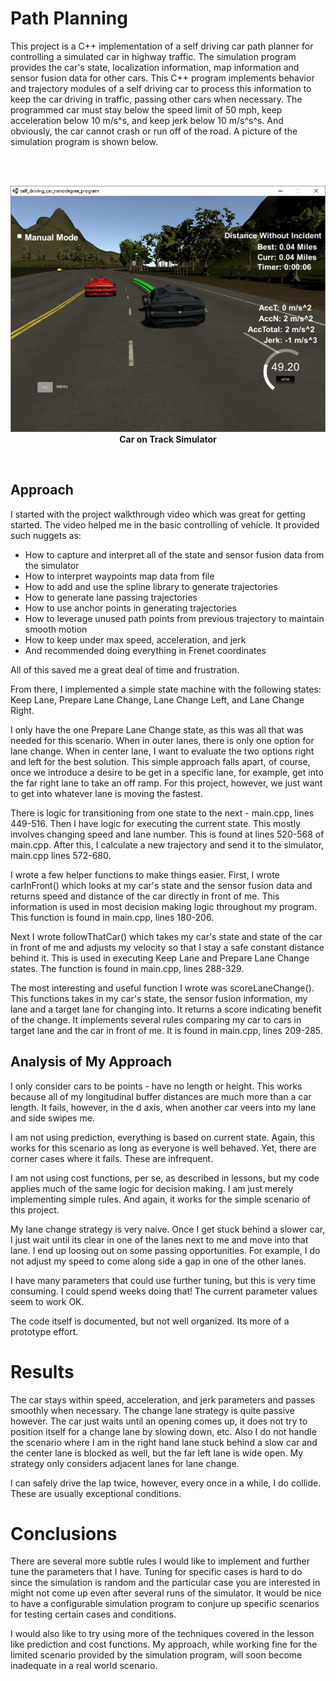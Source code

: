 # Path Planning

This project is a C++ implementation of a self driving car path planner for controlling a simulated car in highway traffic.  The simulation program provides the car's state, localization information, map information and sensor fusion data for other cars.  This C++ program implements behavior and trajectory modules of a self driving car to process this information to keep the car driving in traffic, passing other cars when necessary.  The programmed car must stay below the speed limit of 50 mph, keep acceleration below 10 m/s^s, and keep jerk below 10 m/s^s^s.  And obviously, the car cannot crash or run off of the road.  A picture of the simulation program is shown below.

<br /><br />
<p align="center">
<img src="https://github.com/TheOnceAndFutureSmalltalker/path_planning/blob/master/img/simulator.JPG" width="802px" /><br /><b>Car on Track Simulator</b></p>
<br />


## Approach

I started with the project walkthrough video which was great for getting started.  The video helped me in the basic controlling of vehicle.  It provided such nuggets as:
  * How to capture and interpret all of the state and sensor fusion data from the simulator
  * How to interpret waypoints map data from file
  * How to add and use the spline library to generate trajectories
  * How to generate lane passing trajectories
  * How to use anchor points in generating trajectories
  * How to leverage unused path points from previous trajectory to maintain smooth motion
  * How to keep under max speed, acceleration, and jerk 
  * And recommended doing everything in Frenet coordinates

All of this saved me a great deal of time and frustration.

From there, I implemented a simple state machine with the following states: Keep Lane, Prepare Lane Change, Lane Change Left, and Lane Change Right.

I only have the one Prepare Lane Change state, as this was all that was needed for this scenario.  When in outer lanes, there is only one option for lane change.  When in center lane, I want to evaluate the two options right and left for the best solution.  This simple approach falls apart, of course, once we introduce a desire to be get in a specific lane, for example, get into the far right lane to take an off ramp.  For this project, however, we just want to get into whatever lane is moving the fastest.

There is logic for transitioning from one state to the next - main.cpp, lines 449-516.  Then I have logic for executing the current state.  This mostly involves changing speed and lane number.  This is found at lines 520-568 of main.cpp.  After this, I calculate a new trajectory and send it to the simulator, main.cpp lines 572-680.  

I wrote a few helper functions to make things easier.  First, I wrote carInFront() which looks at my car's state and the sensor fusion data and returns speed and distance of the car directly in front of me.  This information is used in most decision making logic throughout my program.  This function is found in main.cpp, lines 180-206. 

Next I wrote followThatCar() which takes my car's state and state of the car in front of me and adjusts my velocity so that I stay a safe constant distance behind it.  This is used in executing Keep Lane and Prepare Lane Change states.  The function is found in main.cpp, lines 288-329.

The most interesting and useful function I wrote was scoreLaneChange().  This functions takes in my car's state, the sensor fusion information, my lane and a target lane for changing into.  It returns a score indicating benefit of the change.  It implements several rules comparing my car to cars in target lane and the car in front of me.  It is found in main.cpp, lines 209-285. 

## Analysis of My Approach 

I only consider cars to be points - have no length or height.  This works because all of my longitudinal buffer distances are much more than a car length.  It fails, however, in the d axis, when another car veers into my lane and side swipes me.

I am not using prediction, everything is based on current state.  Again, this works for this scenario as long as everyone is well behaved.  Yet, there are corner cases where it fails.  These are infrequent.

I am not using cost functions, per se, as described in lessons, but my code applies much of the same logic for decision making.  I am just merely implementing simple rules.  And again, it works for the simple scenario of this project.

My lane change strategy is very naive.  Once I get stuck behind a slower car, I just wait until its clear in one of the lanes next to me and move into that lane.  I end up loosing out on some passing opportunities.  For example, I do not adjust my speed to come along side a gap in one of the other lanes.

I have many parameters that could use further tuning, but this is very time consuming.  I could spend weeks doing that!  The current parameter values seem to work OK.

The code itself is documented, but not well organized.  Its more of a prototype effort.




# Results

The car stays within speed, acceleration, and jerk parameters and passes smoothly when necessary.  The change lane strategy is quite passive however.  The car just waits until an opening comes up, it does not try to position itself for a change lane by slowing down, etc.  Also I do not handle the scenario where I am in the right hand lane stuck behind a slow car and the center lane is blocked as well, but the far left lane is wide open.  My strategy only considers adjacent lanes for lane change.

I can safely drive the lap twice, however, every once in a while, I do collide.  These are usually exceptional conditions.

# Conclusions

There are several more subtle rules I would like to implement and further tune the parameters that I have.  Tuning for specific cases is hard to do since the simulation is random and the particular case you are interested in might not come up even after several runs of the simulator.  It would be nice to have a configurable simulation program to conjure up specific scenarios for testing certain cases and conditions.

I would also like to try using more of the techniques covered in the lesson like prediction and cost functions.  My approach, while working fine for the limited scenario provided by the simulation program, will soon become inadequate in a real world scenario.

